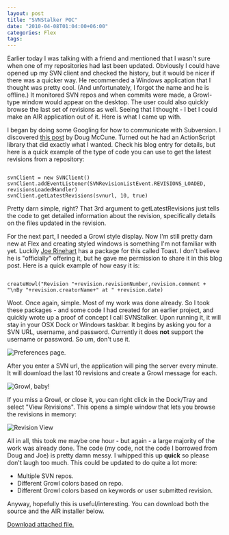 ```yaml
---
layout: post
title: "SVNStalker POC"
date: "2010-04-08T01:04:00+06:00"
categories: Flex 
tags: 
---
```


Earlier today I was talking with a friend and mentioned that I wasn't sure when one of my repositories had last been updated. Obviously I could have opened up my SVN client and checked the history, but it would be nicer if there was a quicker way. He recommended a Windows application that I thought was pretty cool. (And unfortunately, I forgot the name and he is offline.) It monitored SVN repos and when commits were made, a Growl-type window would appear on the desktop. The user could also quickly browse the last set of revisions as well. Seeing that I thought - I bet I could make an AIR application out of it. Here is what I came up with.

<p/>

I began by doing some Googling for how to communicate with Subversion. I discovered <a href="http://dougmccune.com/blog/2009/01/20/accessing-svn-repositories-with-actionscript/">this post</a> by Doug McCune. Turned out he had an ActionScript library that did exactly what I wanted. Check his blog entry for details, but here is a quick example of the type of code you can use to get the latest revisions from a repository:

<p/>

<code>
svnClient = new SVNClient()
svnClient.addEventListener(SVNRevisionListEvent.REVISIONS_LOADED, revisionsLoadedHandler)
svnClient.getLatestRevisions(svnurl, 10, true)	
</code>

<p/>

Pretty darn simple, right? That 3rd argument to getLatestRevisions just tells the code to get detailed information about the revision, specifically details on the files updated in the revision.

<p/>

For the next part, I needed a Growl style display. Now I'm still pretty darn new at Flex and creating styled windows is something I'm not familiar with yet. Luckily <a href="http://www.firemoss.com/">Joe Rinehart</a> has a package for this called Toast. I don't believe he is "officially" offering it, but he gave me permission to share it in this blog post. Here is a quick example of how easy it is:

<p/>

<code>
createHowl("Revision "+revision.revisionNumber,revision.comment + "\nBy "+revision.creatorName+" at " +revision.date)					
</code>

<p/>

Woot. Once again, simple. Most of my work was done already. So I took these packages - and some code I had created for an earlier project, and quickly wrote up a proof of concept I call SVNStalker. Upon running it, it will stay in your OSX Dock or Windows taskbar. It begins by asking you for a SVN URL, username, and password. Currently it does <b>not</b> support the username or password. So um, don't use it.

<p/>

<img src="https://static.raymondcamden.com/images/Screen shot 2010-04-07 at 11.04.20 PM.png" title="Preferences page." />

<p/>

After you enter a SVN url, the application will ping the server every minute. It will download the last 10 revisions and create a Growl message for each. 

<p/>

<img src="https://static.raymondcamden.com/images/cfjedi/Screen shot 2010-04-07 at 11.05.10 PM.png" title="Growl, baby!" />

<p/>

If you miss a Growl, or close it, you can right click in the Dock/Tray and select "View Revisions". This opens a simple window that lets you browse the revisions in memory:

<p/>

<img src="https://static.raymondcamden.com/images/cfjedi/Screen shot 2010-04-07 at 11.05.34 PM.png" title="Revision View" />

<p/>

All in all, this took me maybe one hour - but again - a large majority of the work was already done. The code (my code, not the code I borrowed from Doug and Joe) is pretty damn messy. I whipped this up <b>quick</b> so please don't laugh too much. This could be  updated to do quite a lot more:

<ul>
<li>Multiple SVN repos.
<li>Different Growl colors based on repo.
<li>Different Growl colors based on keywords or user submitted revision.
</ul>

Anyway, hopefully this is useful/interesting. You can download both the source and the AIR installer below.<p><a href='enclosures/C%3A%5Chosts%5C2009%2Ecoldfusionjedi%2Ecom%5Cenclosures%2FSVNStalker%2Ezip'>Download attached file.</a></p>